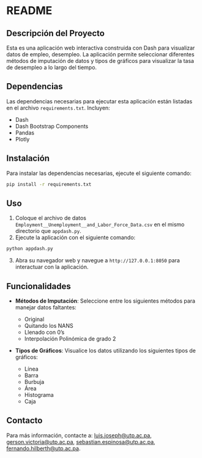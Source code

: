 # README

## Descripción del Proyecto

Esta es una aplicación web interactiva construida con Dash para visualizar datos de empleo, desempleo. La aplicación permite seleccionar diferentes métodos de imputación de datos y tipos de gráficos para visualizar la tasa de desempleo a lo largo del tiempo.

## Dependencias

Las dependencias necesarias para ejecutar esta aplicación están listadas en el archivo `requirements.txt`. Incluyen:

- Dash
- Dash Bootstrap Components
- Pandas
- Plotly

## Instalación

Para instalar las dependencias necesarias, ejecute el siguiente comando:

```bash
pip install -r requirements.txt
```

## Uso

1. Coloque el archivo de datos `Employment__Unemployment__and_Labor_Force_Data.csv` en el mismo directorio que `appdash.py`.
2. Ejecute la aplicación con el siguiente comando:

```bash
python appdash.py
```

3. Abra su navegador web y navegue a `http://127.0.0.1:8050` para interactuar con la aplicación.

## Funcionalidades

- **Métodos de Imputación**: Seleccione entre los siguientes métodos para manejar datos faltantes:
  - Original
  - Quitando los NANS
  - Llenado con 0’s
  - Interpolación Polinómica de grado 2

- **Tipos de Gráficos**: Visualice los datos utilizando los siguientes tipos de gráficos:
  - Línea
  - Barra
  - Burbuja
  - Área
  - Histograma
  - Caja

## Contacto

Para más información, contacte a: luis.joseph@utp.ac.pa, gerson.victoria@utp.ac.pa, sebastian.espinosa@utp.ac.pa, fernando.hilberth@utp.ac.pa.
